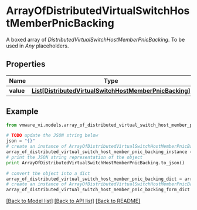 # ArrayOfDistributedVirtualSwitchHostMemberPnicBacking

A boxed array of *DistributedVirtualSwitchHostMemberPnicBacking*. To be used in *Any* placeholders. 

## Properties
Name | Type | Description | Notes
------------ | ------------- | ------------- | -------------
**value** | [**List[DistributedVirtualSwitchHostMemberPnicBacking]**](DistributedVirtualSwitchHostMemberPnicBacking.md) |  | 

## Example

```python
from vmware_vi.models.array_of_distributed_virtual_switch_host_member_pnic_backing import ArrayOfDistributedVirtualSwitchHostMemberPnicBacking

# TODO update the JSON string below
json = "{}"
# create an instance of ArrayOfDistributedVirtualSwitchHostMemberPnicBacking from a JSON string
array_of_distributed_virtual_switch_host_member_pnic_backing_instance = ArrayOfDistributedVirtualSwitchHostMemberPnicBacking.from_json(json)
# print the JSON string representation of the object
print ArrayOfDistributedVirtualSwitchHostMemberPnicBacking.to_json()

# convert the object into a dict
array_of_distributed_virtual_switch_host_member_pnic_backing_dict = array_of_distributed_virtual_switch_host_member_pnic_backing_instance.to_dict()
# create an instance of ArrayOfDistributedVirtualSwitchHostMemberPnicBacking from a dict
array_of_distributed_virtual_switch_host_member_pnic_backing_form_dict = array_of_distributed_virtual_switch_host_member_pnic_backing.from_dict(array_of_distributed_virtual_switch_host_member_pnic_backing_dict)
```
[[Back to Model list]](../README.md#documentation-for-models) [[Back to API list]](../README.md#documentation-for-api-endpoints) [[Back to README]](../README.md)


